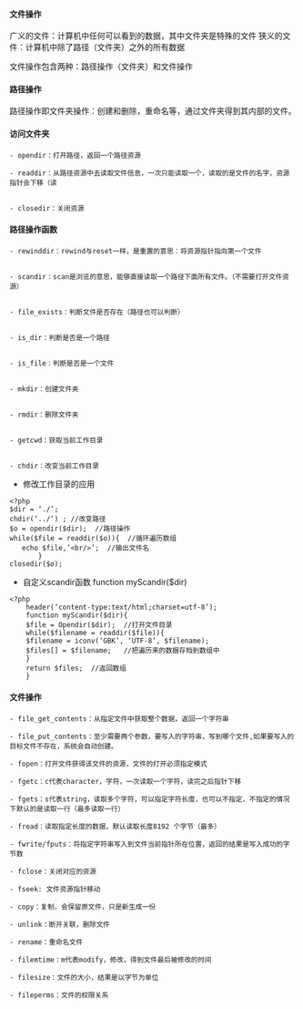  
#### 文件操作
广义的文件：计算机中任何可以看到的数据，其中文件夹是特殊的文件
狭义的文件：计算机中除了路径（文件夹）之外的所有数据
 
文件操作包含两种：路径操作（文件夹）和文件操作
 
#### 路径操作
路径操作即文件夹操作：创建和删除，重命名等，通过文件夹得到其内部的文件。
 
#### 访问文件夹

    - opendir：打开路径，返回一个路径资源
    
    - readdir：从路径资源中去读取文件信息，一次只能读取一个，读取的是文件的名字，资源指针会下移（读
     
    
    - closedir：关闭资源



#### 路径操作函数

    - rewinddir：rewind与reset一样，是重置的意思：将资源指针指向第一个文件
    
    
    - scandir：scan是浏览的意思，能够直接读取一个路径下面所有文件。（不需要打开文件资源）
     
    
    - file_exists：判断文件是否存在（路径也可以判断）
    
    
    - is_dir：判断是否是一个路径
    
    
    - is_file：判断是否是一个文件
    
    
    - mkdir：创建文件夹
    
    
    - rmdir：删除文件夹
    
    
    - getcwd：获取当前工作目录
    
    
    - chdir：改变当前工作目录


- 修改工作目录的应用
```
<?php
$dir = ‘./’;
chdir(‘../‘) ; //改变路径
$o = opendir($dir);  //路径操作
while($file = readdir($o)){  //循环遍历数组
   echo $file,’<br/>’;  //输出文件名
       }
closedir($o);
```

- 自定义scandir函数  function myScandir($dir)
```
<?php
    header(‘content-type:text/html;charset=utf-8’);
    function myScandir($dir){
    $file = Opendir($dir);  //打开文件目录
    while($filename = readdir($file)){
    $filename = iconv(‘GBK’, ‘UTF-8’, $filename);
    $files[] = $filename;   //把遍历来的数据存档到数组中
    }
    return $files;  //返回数组
    }
```


#### 文件操作

    - file_get_contents：从指定文件中获取整个数据，返回一个字符串
     
    - file_put_contents：至少需要两个参数，要写入的字符串，写到哪个文件,如果要写入的目标文件不存在，系统会自动创建。
    
    - fopen：打开文件获得该文件的资源，文件的打开必须指定模式
    
    - fgetc：c代表character，字符，一次读取一个字符，读完之后指针下移
    
    - fgets：s代表string，读取多个字符，可以指定字符长度，也可以不指定，不指定的情况下默认的是读取一行（最多读取一行）
    
    - fread：读取指定长度的数据，默认读取长度8192 个字节（最多）
    
    - fwrite/fputs：将指定字符串写入到文件当前指针所在位置，返回的结果是写入成功的字节数
    
    - fclose：关闭对应的资源
     
    - fseek: 文件资源指针移动
    
    - copy：复制，会保留原文件，只是新生成一份
     
    - unlink：断开关联，删除文件
     
    - rename：重命名文件
    
    - filemtime：m代表modify，修改，得到文件最后被修改的时间
     
    - filesize：文件的大小，结果是以字节为单位
     
    - fileperms：文件的权限关系
 


 